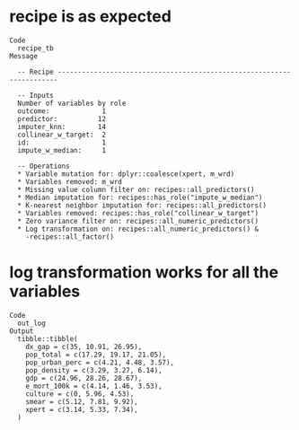 # recipe is as expected

    Code
      recipe_tb
    Message
      
      -- Recipe ----------------------------------------------------------------------
      
      -- Inputs 
      Number of variables by role
      outcome:             1
      predictor:          12
      imputer_knn:        14
      collinear_w_target:  2
      id:                  1
      impute_w_median:     1
      
      -- Operations 
      * Variable mutation for: dplyr::coalesce(xpert, m_wrd)
      * Variables removed: m_wrd
      * Missing value column filter on: recipes::all_predictors()
      * Median imputation for: recipes::has_role("impute_w_median")
      * K-nearest neighbor imputation for: recipes::all_predictors()
      * Variables removed: recipes::has_role("collinear_w_target")
      * Zero variance filter on: recipes::all_numeric_predictors()
      * Log transformation on: recipes::all_numeric_predictors() &
        -recipes::all_factor()

# log transformation works for all the variables

    Code
      out_log
    Output
      tibble::tibble(
        dx_gap = c(35, 10.91, 26.95),
        pop_total = c(17.29, 19.17, 21.05),
        pop_urban_perc = c(4.21, 4.48, 3.57),
        pop_density = c(3.29, 3.27, 6.14),
        gdp = c(24.96, 28.26, 28.67),
        e_mort_100k = c(4.14, 1.46, 3.53),
        culture = c(0, 5.96, 4.53),
        smear = c(5.12, 7.81, 9.92),
        xpert = c(3.14, 5.33, 7.34),
      )

